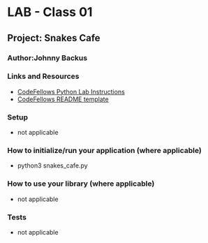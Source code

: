# LAB - Class 01

## Project: Snakes Cafe

### Author:Johnny Backus

### Links and Resources

- [CodeFellows Python Lab Instructions](https://codefellows.github.io/code-401-python-guide/reference/submission-instructions/labs/)
- [CodeFellows README template](https://codefellows.github.io/code-401-python-guide/reference/submission-instructions/labs/README-template.html)

### Setup

- not applicable

### How to initialize/run your application (where applicable)

- python3 snakes_cafe.py

### How to use your library (where applicable)

- not applicable

### Tests

- not applicable
